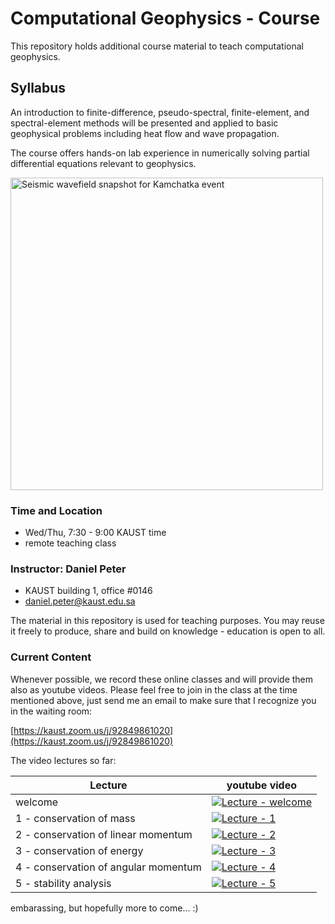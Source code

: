 
# Computational Geophysics - Course

This repository holds additional course material to teach computational geophysics.

## Syllabus

An introduction to finite-difference, pseudo-spectral, finite-element, and spectral-element methods will be presented
and applied to basic geophysical problems including heat flow and wave propagation.

The course offers hands-on lab experience in numerically solving partial differential equations relevant to geophysics.

<!-- ![Seismic wavefield snapshot for Kamchatka event](yt-kamchatka-specfem-comp.png) -->
<img src="yt-kamchatka-specfem-comp.png" width="500" alt="Seismic wavefield snapshot for Kamchatka event">

### Time and Location

- Wed/Thu, 7:30 - 9:00 KAUST time
- remote teaching class

### Instructor: Daniel Peter
- KAUST building 1, office #0146  
- daniel.peter@kaust.edu.sa

The material in this repository is used for teaching purposes. You may reuse it freely to produce, share and build on knowledge - education is open to all.


### Current Content

Whenever possible, we record these online classes and will provide them also as youtube videos.
Please feel free to join in the class at the time mentioned above, just send me an email to make sure that I recognize you in the waiting room:

[https://kaust.zoom.us/j/92849861020](https://kaust.zoom.us/j/92849861020)

The video lectures so far:

| Lecture | youtube video |
| ---     | ---           |
| welcome | [![Lecture - welcome](https://img.youtube.com/vi/t_sJcFkU4Nc/0.jpg)](https://www.youtube.com/watch?v=t_sJcFkU4Nc) |
| 1 - conservation of mass | [![Lecture - 1](https://img.youtube.com/vi/t5EEzu8af0w/0.jpg)](https://www.youtube.com/watch?v=t5EEzu8af0w) |
| 2 - conservation of linear momentum | [![Lecture - 2](https://img.youtube.com/vi/YyveCceBnnA/0.jpg)](https://youtu.be/YyveCceBnnA) |
| 3 - conservation of energy | [![Lecture - 3](https://img.youtube.com/vi/wnHyiKCyhgY/0.jpg)](https://youtu.be/wnHyiKCyhgY) | 
| 4 - conservation of angular momentum | [![Lecture - 4](https://img.youtube.com/vi/KDoQP8OG6Hg/0.jpg)](https://youtu.be/KDoQP8OG6Hg) |
| 5 - stability analysis | [![Lecture - 5](https://img.youtube.com/vi/-Yj-YNWeI7Q/0.jpg)](https://youtu.be/-Yj-YNWeI7Q) |


embarassing, but hopefully more to come... :)


